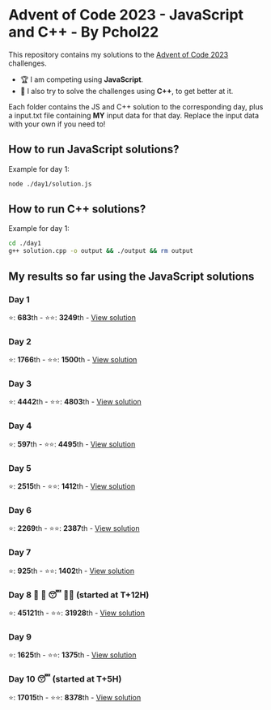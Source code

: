 # Advent of Code 2023 - JavaScript and C++ - By Pchol22

This repository contains my solutions to the [Advent of Code 2023](https://adventofcode.com/2023) challenges.

- 🏆 I am competing using **JavaScript**.
- 🐣 I also try to solve the challenges using **C++**, to get better at it.

Each folder contains the JS and C++ solution to the corresponding day, plus a input.txt file containing **MY** input data for that day. Replace the input data with your own if you need to!

## How to run JavaScript solutions?

Example for day 1:

```bash
node ./day1/solution.js
```

## How to run C++ solutions?

Example for day 1:

```bash
cd ./day1
g++ solution.cpp -o output && ./output && rm output
```

## My results so far using the **JavaScript** solutions

### Day 1

⭐️: **683**th - ⭐️⭐️: **3249**th - [View solution](./day1/solution.js)

### Day 2

⭐️: **1766**th - ⭐️⭐️: **1500**th - [View solution](./day2/solution.js)

### Day 3

⭐️: **4442**th - ⭐️⭐️: **4803**th - [View solution](./day3/solution.js)

### Day 4

⭐️: **597**th - ⭐️⭐️: **4495**th - [View solution](./day4/solution.js)

### Day 5

⭐️: **2515**th - ⭐️⭐️: **1412**th - [View solution](./day5/solution.js)

### Day 6

⭐️: **2269**th - ⭐️⭐️: **2387**th - [View solution](./day6/solution.js)

### Day 7

⭐️: **925**th - ⭐️⭐️: **1402**th - [View solution](./day7/solution.js)

### Day 8 🍻 🤮 😴 😵‍💫 (started at T+12H)

⭐️: **45121**th - ⭐️⭐️: **31928**th - [View solution](./day8/solution.js)

### Day 9

⭐️: **1625**th - ⭐️⭐️: **1375**th - [View solution](./day9/solution.js)

### Day 10 😴 (started at T+5H)

⭐️: **17015**th - ⭐️⭐️: **8378**th - [View solution](./day10/solution.js)
